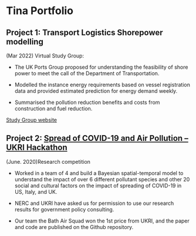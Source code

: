 # Tina Portfolio

## Project 1:  Transport Logistics Shorepower modelling
(Mar 2022) Virtual Study Group:

* The UK Ports Group proposed for understanding the feasibility of shore power to meet the call of the Department of Transportation.  

* Modelled the instance energy requirements based on vessel registration data and provided estimated prediction for energy demand weekly. 

* Summarised the pollution reduction benefits and costs from construction and fuel reduction. 

[Study Group website](https://gateway.newton.ac.uk/event/tgm112)

## Project 2: [Spread of COVID-19 and Air Pollution – UKRI Hackathon](https://github.com/Piotr-Morawiecki/BathAirSquad_NERCHackathonOne)
(June. 2020)Research competition

* Worked in a team of 4 and build a Bayesian spatial-temporal model to understand the impact of over 6 different pollutant species and other 20 social and cultural factors on the impact of spreading of COVID-19 in US, Italy, and UK. 

* NERC and UKRI have asked us for permission to use our research results for government policy consulting.  

* Our team the Bath Air Squad won the 1st price from UKRI, and the paper and code are published on the Github repository.  
